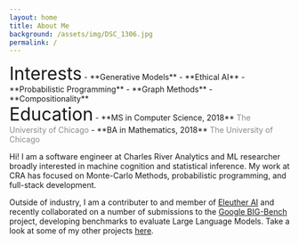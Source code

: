 ```yaml
---
layout: home
title: About Me
background: /assets/img/DSC_1306.jpg
permalink: /
---
```


<div class="container">
<div class="row mx-auto">
<div class="col-sm-auto mx-auto" markdown = "1">
  <font size="6">Interests</font>
  - **Generative Models**
  - **Ethical AI**
  - **Probabilistic Programming**
  - **Graph Methods**
  - **Compositionality**
</div>
<div class="col-sm-auto mx-auto" markdown = "1">
  <font size="6">Education</font>
  - **MS in Computer Science, 2018**  
  <span style="opacity:0.5">The University of Chicago</span>
  - **BA in Mathematics, 2018**  
  <span style="opacity:0.5">The University of Chicago</span>
</div>
</div>
</div>

Hi! I am a software engineer at Charles River Analytics and ML researcher broadly interested in machine cognition and statistical inference. My work at CRA has focused on Monte-Carlo Methods, probabilistic programming, and full-stack development.

Outside of industry, I am a contributer to and member of [Eleuther AI](https://www.eleuther.ai/) and recently collaborated on a number of submissions to the [Google BIG-Bench](https://github.com/google/BIG-bench) project, developing benchmarks to evaluate Large Language Models. Take a look at some of my other projects [here](rteehas.github.io/projects/).

